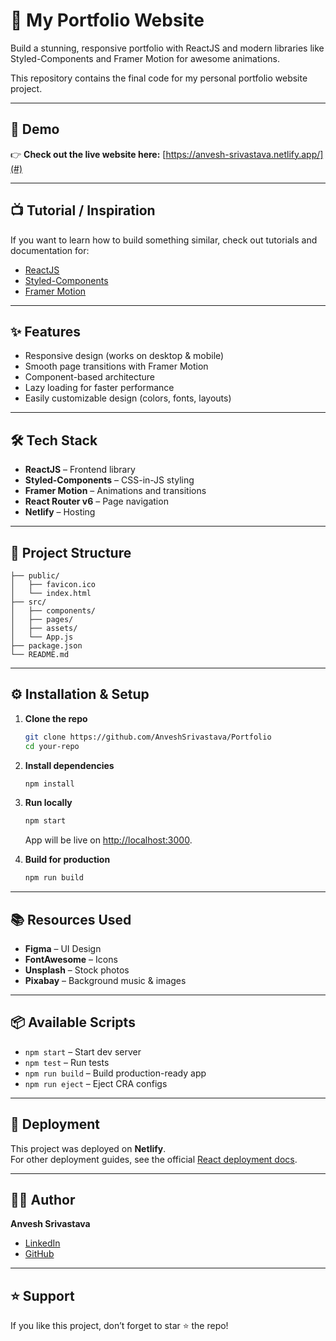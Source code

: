 # 🚀 My Portfolio Website

Build a stunning, responsive portfolio with ReactJS and modern libraries like Styled-Components and Framer Motion for awesome animations.

This repository contains the final code for my personal portfolio website project.

---

## 🔗 Demo

👉 **Check out the live website here:** [https://anvesh-srivastava.netlify.app/](#)

---

## 📺 Tutorial / Inspiration

If you want to learn how to build something similar, check out tutorials and documentation for:

- [ReactJS](https://reactjs.org/)
- [Styled-Components](https://styled-components.com/)
- [Framer Motion](https://www.framer.com/motion/)

---

## ✨ Features

- Responsive design (works on desktop & mobile)
- Smooth page transitions with Framer Motion
- Component-based architecture
- Lazy loading for faster performance
- Easily customizable design (colors, fonts, layouts)

---

## 🛠️ Tech Stack

- **ReactJS** – Frontend library
- **Styled-Components** – CSS-in-JS styling
- **Framer Motion** – Animations and transitions
- **React Router v6** – Page navigation
- **Netlify** – Hosting

---

## 📂 Project Structure

```
├── public/
│   ├── favicon.ico
│   └── index.html
├── src/
│   ├── components/
│   ├── pages/
│   ├── assets/
│   └── App.js
├── package.json
└── README.md
```

---

## ⚙️ Installation & Setup

1. **Clone the repo**
    ```sh
    git clone https://github.com/AnveshSrivastava/Portfolio
    cd your-repo
    ```

2. **Install dependencies**
    ```sh
    npm install
    ```

3. **Run locally**
    ```sh
    npm start
    ```
    App will be live on [http://localhost:3000](http://localhost:3000).

4. **Build for production**
    ```sh
    npm run build
    ```

---

## 📚 Resources Used

- **Figma** – UI Design
- **FontAwesome** – Icons
- **Unsplash** – Stock photos
- **Pixabay** – Background music & images

---

## 📦 Available Scripts

- `npm start` – Start dev server
- `npm test` – Run tests
- `npm run build` – Build production-ready app
- `npm run eject` – Eject CRA configs

---

## 🚀 Deployment

This project was deployed on **Netlify**.  
For other deployment guides, see the official [React deployment docs](https://facebook.github.io/create-react-app/docs/deployment).

---

## 👨‍💻 Author

**Anvesh Srivastava**

- [LinkedIn](https://www.linkedin.com/in/anvesh-srivastava/)
- [GitHub](https://github.com/AnveshSrivastava)

---

## ⭐ Support

If you like this project, don’t forget to star ⭐ the repo!